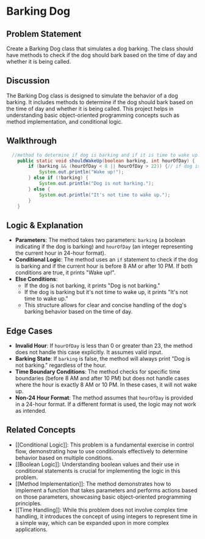 # Barking Dog
## Problem Statement
Create a Barking Dog class that simulates a dog barking. The class should have methods to check if the dog should bark based on the time of day and whether it is being called.
## Discussion
The Barking Dog class is designed to simulate the behavior of a dog barking. It includes methods to determine if the dog should bark based on the time of day and whether it is being called. This project helps in understanding basic object-oriented programming concepts such as method implementation, and conditional logic.
## Walkthrough
```java
  //method to determine if dog is barking and if it is time to wake up
    public static void shouldWakeUp(boolean barking, int hourOfDay) {
        if (barking && (hourOfDay < 8 || hourOfDay > 22)) {// if dog is barking and time is before 8am or after 10pm
            System.out.println("Wake up!");
        } else if (!barking) {
            System.out.println("Dog is not barking.");
        } else {
            System.out.println("It's not time to wake up.");
        }
    }
```
## Logic & Explanation
- **Parameters**: The method takes two parameters: `barking` (a boolean indicating if the dog is barking) and `hourOfDay` (an integer representing the current hour in 24-hour format).
- **Conditional Logic**: The method uses an `if` statement to check if the dog is barking and if the current hour is before 8 AM or after 10 PM. If both conditions are true, it prints "Wake up!".
- **Else Conditions**: 
  - If the dog is not barking, it prints "Dog is not barking."
  - If the dog is barking but it's not time to wake up, it prints "It's not time to wake up."
  - This structure allows for clear and concise handling of the dog's barking behavior based on the time of day.
## Edge Cases
- **Invalid Hour**: If `hourOfDay` is less than 0 or greater than 23, the method does not handle this case explicitly. It assumes valid input.
- **Barking State**: If `barking` is false, the method will always print "Dog is not barking." regardless of the hour.
- **Time Boundary Conditions**: The method checks for specific time boundaries (before 8 AM and after 10 PM) but does not handle cases where the hour is exactly 8 AM or 10 PM. In these cases, it will not wake up.
- **Non-24 Hour Format**: The method assumes that `hourOfDay` is provided in a 24-hour format. If a different format is used, the logic may not work as intended.
## Related Concepts
- [[Conditional Logic]]: This problem is a fundamental exercise in control flow, demonstrating how to use conditionals effectively to determine behavior based on multiple conditions.
- [[Boolean Logic]]: Understanding boolean values and their use in conditional statements is crucial for implementing the logic in this problem.
- [[Method Implementation]]: The method demonstrates how to implement a function that takes parameters and performs actions based on those parameters, showcasing basic object-oriented programming principles.
- [[Time Handling]]: While this problem does not involve complex time handling, it introduces the concept of using integers to represent time in a simple way, which can be expanded upon in more complex applications.